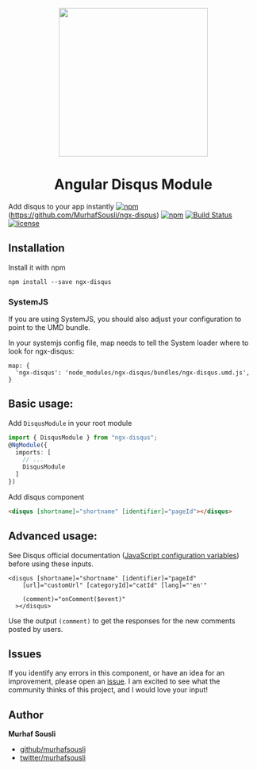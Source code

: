 <p align="center">
  <img height="300px" width="300px" style="text-align: center;" src="https://cdn.rawgit.com/MurhafSousli/ngx-disqus/master/assets/logo.svg">
  <h1 align="center">Angular Disqus Module</h1>
</p>

 Add disqus to your app instantly 
 [![npm](https://img.shields.io/badge/demo-online-ed1c46.svg?style=flat-square)](https://murhafsousli.github.io/ngx-disqus/)(https://github.com/MurhafSousli/ngx-disqus) [![npm](https://img.shields.io/npm/v/ngx-disqus.svg?maxAge=2592000?style=flat-square)](https://github.com/MurhafSousli/ngx-disqus) [![Build Status](https://travis-ci.org/MurhafSousli/ngx-disqus.svg?flat-square)](https://travis-ci.org/MurhafSousli/ngx-disqus) [![license](https://img.shields.io/github/license/mashape/apistatus.svg?style=flat-square)](/LICENSE)

## Installation

Install it with npm

`npm install --save ngx-disqus`

### SystemJS

If you are using SystemJS, you should also adjust your configuration to point to the UMD bundle.

In your systemjs config file, map needs to tell the System loader where to look for ngx-disqus:

```
map: {
  'ngx-disqus': 'node_modules/ngx-disqus/bundles/ngx-disqus.umd.js',
}
```

## Basic usage:

Add `DisqusModule` in your root module

```ts
import { DisqusModule } from "ngx-disqus";
@NgModule({
  imports: [
    // ...
    DisqusModule
  ]
})
```

Add disqus component

```html
<disqus [shortname]="shortname" [identifier]="pageId"></disqus>
```

## Advanced usage:

See Disqus official documentation ([JavaScript configuration variables](https://help.disqus.com/customer/portal/articles/472098-javascript-configuration-variables)) before using these inputs.

```
<disqus [shortname]="shortname" [identifier]="pageId" 
    [url]="customUrl" [categoryId]="catId" [lang]="'en'"
      
    (comment)="onComment($event)"
  ></disqus>
```

Use the output `(comment)` to get the responses for the new comments posted by users.

## Issues


If you identify any errors in this component, or have an idea for an improvement, please open an [issue](https://github.com/MurhafSousli/ngx-disqus/issues). I am excited to see what the community thinks of this project, and I would love your input!

## Author

 **Murhaf Sousli**

 - [github/murhafsousli](https://github.com/MurhafSousli)
 - [twitter/murhafsousli](https://twitter.com/MurhafSousli)

